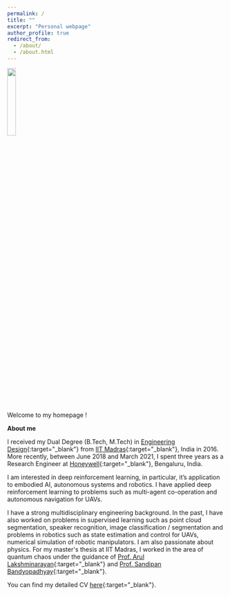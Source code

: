 ```yaml
---
permalink: /
title: ""
excerpt: "Personal webpage"
author_profile: true
redirect_from: 
  - /about/
  - /about.html
---
```

<p>
<img src="https://adi3e08.github.io/images/profile_picture.jpg" width="20%" height="20%"/>
</p>
Welcome to my homepage !

**About me**

I received my Dual Degree (B.Tech, M.Tech) in [Engineering Design](https://ed.iitm.ac.in){:target="_blank"} from [IIT Madras](https://www.iitm.ac.in/){:target="_blank"}, India in 2016. More recently, between June 2018 and March 2021, I spent three years as a Research Engineer at [Honeywell](https://www.honeywell.com){:target="_blank"}, Bengaluru, India.

I am interested in deep reinforcement learning, in particular, it’s application to embodied AI, autonomous systems and robotics. I have applied deep reinforcement learning to problems such as multi-agent co-operation and autonomous navigation for UAVs.

I have a strong multidisciplinary engineering background. In the past, I have also worked on problems in supervised learning such as point cloud segmentation, speaker recognition, image classification / segmentation and problems in robotics such as state estimation and control for UAVs, numerical simulation of robotic manipulators. I am also passionate about physics. For my master's thesis at IIT Madras, I worked in the area of quantum chaos under the guidance of  [Prof. Arul Lakshminarayan](https://physics.iitm.ac.in/~arul/index.html){:target="_blank"} and [Prof. Sandipan Bandyopadhyay](https://ed.iitm.ac.in/~sandipan/){:target="_blank"}.

You can find my detailed CV [here](https://adi3e08.github.io/files/cv.pdf){:target="_blank"}.
